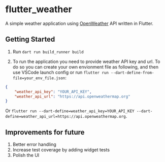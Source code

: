 # flutter_weather

A simple weather application using [OpenWeather](https://openweathermap.org) API written in Flutter.

## Getting Started

1. Run `dart run build_runner build`

2. To run the application you need to provide weather API key and url. To do so you can create your own envionment file as following, and then use VSCode launch config or run `flutter run --dart-define-from-file=your_env_file.json`:

```json
{
    "weather_api_key": "YOUR_API_KEY",
    "weather_api_url": "https://api.openweathermap.org"
}
```

Or `flutter run --dart-define=weather_api_key=YOUR_API_KEY --dart-define=weather_api_url=https://api.openweathermap.org`.

## Improvements for future

1. Better error handling
2. Increase test coverage by adding widget tests
3. Polish the UI